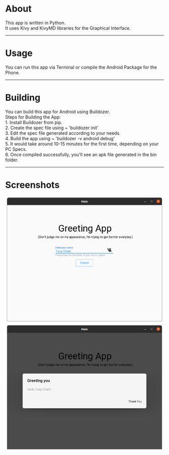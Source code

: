 # About
This app is written in Python.  
It uses Kivy and KivyMD libraries for the Graphical Interface.  

---

# Usage
You can run this app via Terminal or compile the Android Package for the Phone.  

---
 
# Building
You can build this app for Android using Buildozer.  
Steps for Building the App:  
    1. Install Buildozer from pip.  
    2. Create the spec file using ~ 'buildozer init'  
    3. Edit the spec file generated according to your needs.  
    4. Build the app using ~ 'buildozer -v android debug'  
    5. It would take around 10-15 minutes for the first time, depending on your PC Specs.  
    6. Once compiled successfully, you'll see an apk file generated in the bin folder.  

---
# Screenshots
![alt text](https://github.com/ayush-rathore/greeting-app/blob/master/1.png "HomeScreen")
![alt text](https://github.com/ayush-rathore/greeting-app/blob/master/2.png "Greeting")
